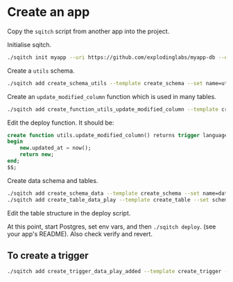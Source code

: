 # Create an app

Copy the `sqitch` script from another app into the project.

Initialise sqitch.
```sh
./sqitch init myapp --uri https://github.com/explodinglabs/myapp-db --engine pg
```

Create a `utils` schema.
```sh
./sqitch add create_schema_utils --template create_schema --set name=utils --note 'Create utils schema'
```

Create an `update_modified_column` function which is used in many tables.
```sh
./sqitch add create_function_utils_update_modified_column --template create_function --set schema=utils --set name=update_modified_column --note 'Add utils.update_modified_column function'
```

Edit the deploy function. It should be:
```sql
create function utils.update_modified_column() returns trigger language plpgsql as $$
begin
    new.updated_at = now();
    return new;
end;
$$;
```

Create data schema and tables.
```sh
./sqitch add create_schema_data --template create_schema --set name=data --note 'Create data schema'
./sqitch add create_table_data_play --template create_table --set schema=data --set name=play --note 'Create data.play table'
```

Edit the table structure in the deploy script.

At this point, start Postgres, set env vars, and then `./sqitch deploy`. (see your app's
README). Also check verify and revert.

## To create a trigger

```sh
./sqitch add create_trigger_data_play_added --template create_trigger --set trigger_name=play_added --set table=data.play --set event=play-added --note 'Add play_added trigger'
```
